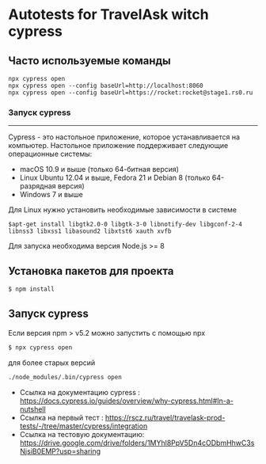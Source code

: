 # Autotests for TravelAsk witch cypress 

## Часто используемые команды
```
npx cypress open
npx cypress open --config baseUrl=http://localhost:8060
npx cypress open --config baseUrl=https://rocket:rocket@stage1.rs0.ru
```

### Запуск cypress
---
Cypress - это настольное приложение, которое устанавливается на компьютер. Настольное приложение поддерживает следующие операционные системы:
- macOS 10.9 и выше (только 64-битная версия)
- Linux Ubuntu 12.04 и выше, Fedora 21 и Debian 8 (только 64-разрядная версия)
- Windows 7 и выше

Для Linux нужно установить необходимые зависимости в системе 
 ```
$apt-get install libgtk2.0-0 libgtk-3-0 libnotify-dev libgconf-2-4 libnss3 libxss1 libasound2 libxtst6 xauth xvfb 
```
 Для запуска необходима версия Node.js >= 8

## Установка пакетов для проекта 


```bash
$ npm install
```

## Запуск cypress

Если версия npm > v5.2 можно запустить с помощью npx
```bash
$ npx cypress open
```
для более старых версий
```bash
./node_modules/.bin/cypress open
```

- Ссылка на документацию cypress : https://docs.cypress.io/guides/overview/why-cypress.html#In-a-nutshell
- Ссылка на первый тест : https://rscz.ru/travel/travelask-prod-tests/-/tree/master/cypress/integration
- Ссылка на тестовую документацию:  https://drive.google.com/drive/folders/1MYhl8PpV5Dn4cODbmHhwC3sNjsiB0EMP?usp=sharing
